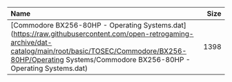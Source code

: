 |Name|Size|
|:---|---:|
|[Commodore BX256-80HP - Operating Systems.dat](https://raw.githubusercontent.com/open-retrogaming-archive/dat-catalog/main/root/basic/TOSEC/Commodore/BX256-80HP/Operating Systems/Commodore BX256-80HP - Operating Systems.dat)|1398|
